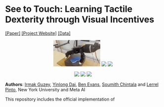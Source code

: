 # See to Touch: Learning Tactile Dexterity through Visual Incentives
[[Paper]](https://arxiv.org/abs/2303.12076) [[Project Website]](https://see-to-touch.github.io/) [[Data]](https://drive.google.com/drive/folders/1IpU97D4nSosdyyWmvuLO-E3phRA-nf8c?usp=sharing)

<p align="center">
  <img width="30%" src="https://github.com/see-to-touch/see-to-touch.github.io/blob/main/mfiles/gifs/sponge_flipping.gif">
  <img width="30%" src="https://github.com/see-to-touch/see-to-touch.github.io/blob/main/mfiles/gifs/eraser_turning.gif">
  <img width="30%" src="https://github.com/see-to-touch/see-to-touch.github.io/blob/main/mfiles/gifs/plier_picking.gif">
 </p>

 <p align="center">
  <img width="30%" src="https://github.com/see-to-touch/see-to-touch.github.io/blob/main/mfiles/gifs/mint_opening.gif">
  <img width="30%" src="https://github.com/see-to-touch/see-to-touch.github.io/blob/main/mfiles/gifs/peg_insertion.gif">
  <img width="30%" src="https://github.com/see-to-touch/see-to-touch.github.io/blob/main/mfiles/gifs/bowl_unstacking.gif">
</p>

**Authors**: [Irmak Guzey](https://irmakguzey.github.io/), [Yinlong Dai](https://www.linkedin.com/in/yinlong-dai-28aa35168/), [Ben Evans](https://bennevans.github.io/), [Soumith Chintala](https://soumith.ch/) and [Lerrel Pinto](https://www.lerrelpinto.com/), New York University and Meta AI

This repository includes the official implementation of 



<!-- This repository includes the official implementation of [T-Dex](https://tactile-dexterity.github.io/), including the training pipeline of tactile encoders and the real-world deployment of the non-parametric imitation learning policies for dexterous manipulation tasks using [Allegro hand](https://www.wonikrobotics.com/research-robot-hand) with [XELA sensors integration](https://xelarobotics.com/en/integrations) and [Kinova arm](https://assistive.kinovarobotics.com/product/jaco-robotic-arm).  -->

<!-- Datasets for the play data and the demonstrations is uploaded in [this Google Drive link](https://drive.google.com/drive/folders/148ycBmuvqkdESvAhStlhYJ7ISMgelEvL). Instructions on how to use this dataset is given below.

## Getting started
The following assumes our current working directory is the root folder of this project repository; tested on Ubuntu 20.04 LTS (amd64).

### Setting up the project environments
- Install the project environment:
  ```
  conda env create --file=conda_env.yml
  ```
  This will create a conda environment with the name `tactile_dexterity`. 
- Activate the environment:
  ```
  conda activate tactile_dexterity
  ```
- Install the `tactile_dexterity` package by using `setup.py`.
  ```
  pip install -e .
  ```
  This command should be done inside the conda environment.
  You can test if the project package has been installed correctly by running `import tactile_dexterity` from a python shell. 
- To enable logging, log in with a `wandb` account:
  ```
  wandb login
  ```

### Pipeline Installation for Demonstration Collection
This work uses [Holo-Dex](https://github.com/SridharPandian/Holo-Dex) pipeline for demonstration collection and few of the interfaces implemented there. Also uses Holo-Dex package and API in order to connect to the robots.
You can install `holodex` as a separate package and follow the instructions to install pipeline and collect demonstrations. Same procedure is required for deployment as well. 

### Getting the tactile play data and the demonstration datasets
Datasets used for training and evaluation will be uploaded in [this Google Drive link](https://drive.google.com/drive/folders/148ycBmuvqkdESvAhStlhYJ7ISMgelEvL). 
- There will be two separate folders: 
    1. `play_data`: All the tactile play data. Kinova and Allegro commanded and current states are also saved along with tactile and visual observations.
    2. `evaluation`: Successful demonstrations used during robot runs. Each separate directory contains demonstrations for different tasks.
- Download and unzip the datasets. 
- Dataset paths will be updated in the configuration files. 

## Reproducing experiments
The following assumes our current working directory is the root folder of this project repository and the data provided above is being used. 
For each of these parts you should first activate the conda environment by running:
```
conda activate tactile_dexterity
```

### Preprocess
For both the play data trainings and the evaluation dataset we need a preprocessing procedure.
Steps for this are as follows:
1. Preprocess by running:
    ```
    python preprocess.py data_path=<data to preprocess>
    ```
    Here you should set the `data_path` variable to either the root task directory (which will be `<dataset_location>/evaluation/<task_name>`) or the play data directory (which will be `<dataset_location>/play_data`) .
    You can set the necessary parameters in `tactile_dexterity/configs/preprocess.yaml` file. 
2. Preprocessing should be done separately with different procedures.
    - If the preprocessing is done for tactile SSL training set the following parameters:
    ```
    vision_byol: false
    tactile_byol: true
    dump_images: false
    threshold_step_size: 0.1
    ```
    - If the preprocessing is done for image SSL training set the following parameters:
    ```
    vision_byol: true
    tactile_byol: false
    dump_images: true
    threshold_step_size: 0.1
    view_num: <camera-id>
    ```
    `view_num` parameter should be 0 if there is only one camera, otherwise it should be set to whichever camera you'd like to use.
    - If the preprocessing is done for robot deployments, then you should set the following parameters:
    ```
    vision_byol: true
    tactile_byol: false
    dump_images: true
    threshold_step_size: 0.2
    view_num: <camera-id>
    ```
    `threshold_step_size` can be changed according to the task but this is the default value. This parameter is the difference in the end effector position during subsampling. Please refer to the paper for more detailed information.

### Training
You can train encoders using Self-Supervised methods such as [BYOL](https://arxiv.org/abs/2006.07733) and [VICReg](https://arxiv.org/abs/2105.04906) for tactile and visual images. Also Behavior Cloning models with both image and the tactile. 
1. Use the following command to train a resnet encoder using the above mentioned SSL methods:
    ```
    python3 train.py data_dir=<path-to-desired-root> experiment=<experiment-name>
    ```
    Experiment name and the data directory to train can be changed accordingly. Experiment name is used for `wandb` especially.
    Dataroots used for preprocessing are the same for training.
2. Currently this command will train with BYOL with tactile images.In order to change the training type and the training object (tactile|image) one should modify `tactile_dexterity/configs/train.yaml` file. `learner`, `learner_type` and `dataset` variables should be changed accordingly. Namings are done similarly to the paper.

### Deploying Models
Trainings will save a snapshot of the used models under the `tactile-dexterity/out` with the time and experiment name. At each `deployer` model used the desired model paths should be retrieved from there.
You can deploy models by running:
```
python3 deploy.py data_path:<path-to-evaluation-task> deployer:<vinn|bc|openloop>
```
For each deployer module you should set the model directories to the snapshots saved. 
1. For VINN, set `tactile_out_dir` and `image_out_dir` to the desired encoders paths to be used.
2. For BC, set `out_dir` to the root of all the BC encoders that were saved during training.
3. For OpenLoop, you will not need an encoder.

**NOTE**: These instructions assume that you are running the `Holo-Dex` deployment API on a separate shell. Without communication to the robot these deployments cannot be done. -->

<!-- TODO: Add Citation when included to arxiv -->
<!-- ## Citation
If you use this repo in your research, please consider citing the paper as follows:
```
@misc{guzey2023dexterity,
  title={Dexterity from Touch: Self-Supervised Pre-Training of Tactile Representations with Robotic Play}, 
  author={Irmak Guzey and Ben Evans and Soumith Chintala and Lerrel Pinto},
  year={2023},
  eprint={2303.12076},
  archivePrefix={arXiv},
  primaryClass={cs.RO}
} -->